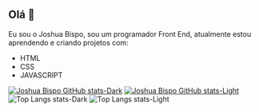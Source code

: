 ## Olá 👋

Eu sou o Joshua Bispo, sou um programador Front End, atualmente estou aprendendo e criando projetos com:

- HTML
- CSS
- JAVASCRIPT

[![Joshua Bispo GitHub stats-Dark](https://github-readme-stats.vercel.app/api?username=joshuabispo&show_icons=true&theme=dark#gh-dark-mode-only)](https://github.com/anuraghazra/github-readme-stats#gh-dark-mode-only)
[![Joshua Bispo GitHub stats-Light](https://github-readme-stats.vercel.app/api?username=joshuabispo&show_icons=true&theme=default#gh-light-mode-only)](https://github.com/anuraghazra/github-readme-stats#gh-light-mode-only)
![Top Langs stats-Dark](https://github-readme-stats.vercel.app/api/top-langs/?username=joshuabispo&layout=compact&theme=dark#gh-dark-mode-only)
![Top Langs stats-Light](https://github-readme-stats.vercel.app/api/top-langs/?username=joshuabispo&layout=compact&theme=default#gh-light-mode-only)


